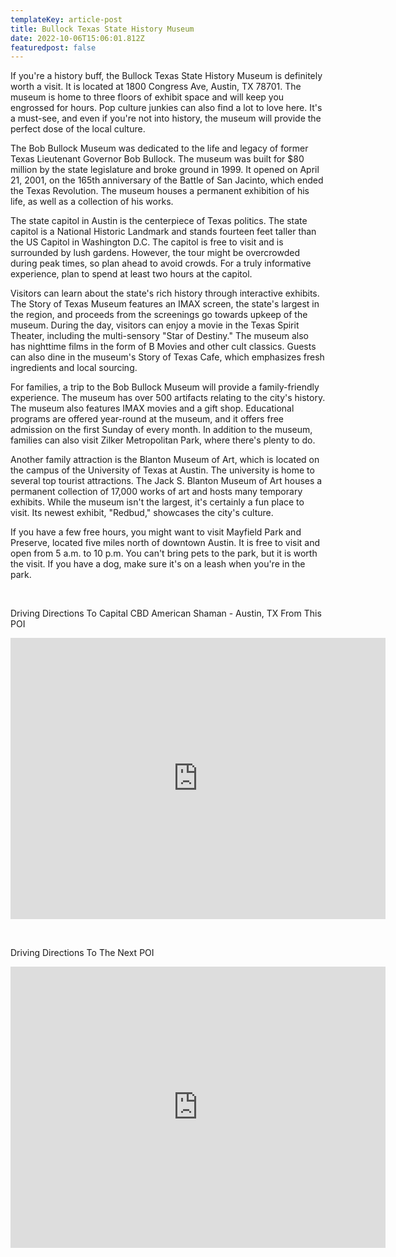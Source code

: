 ```yaml
---
templateKey: article-post
title: Bullock Texas State History Museum
date: 2022-10-06T15:06:01.812Z
featuredpost: false
---
```

<!--StartFragment-->

If you're a history buff, the Bullock Texas State History Museum is definitely worth a visit. It is located at 1800 Congress Ave, Austin, TX 78701. The museum is home to three floors of exhibit space and will keep you engrossed for hours. Pop culture junkies can also find a lot to love here. It's a must-see, and even if you're not into history, the museum will provide the perfect dose of the local culture.

The Bob Bullock Museum was dedicated to the life and legacy of former Texas Lieutenant Governor Bob Bullock. The museum was built for $80 million by the state legislature and broke ground in 1999. It opened on April 21, 2001, on the 165th anniversary of the Battle of San Jacinto, which ended the Texas Revolution. The museum houses a permanent exhibition of his life, as well as a collection of his works.

The state capitol in Austin is the centerpiece of Texas politics. The state capitol is a National Historic Landmark and stands fourteen feet taller than the US Capitol in Washington D.C. The capitol is free to visit and is surrounded by lush gardens. However, the tour might be overcrowded during peak times, so plan ahead to avoid crowds. For a truly informative experience, plan to spend at least two hours at the capitol.

Visitors can learn about the state's rich history through interactive exhibits. The Story of Texas Museum features an IMAX screen, the state's largest in the region, and proceeds from the screenings go towards upkeep of the museum. During the day, visitors can enjoy a movie in the Texas Spirit Theater, including the multi-sensory "Star of Destiny." The museum also has nighttime films in the form of B Movies and other cult classics. Guests can also dine in the museum's Story of Texas Cafe, which emphasizes fresh ingredients and local sourcing.

For families, a trip to the Bob Bullock Museum will provide a family-friendly experience. The museum has over 500 artifacts relating to the city's history. The museum also features IMAX movies and a gift shop. Educational programs are offered year-round at the museum, and it offers free admission on the first Sunday of every month. In addition to the museum, families can also visit Zilker Metropolitan Park, where there's plenty to do.

Another family attraction is the Blanton Museum of Art, which is located on the campus of the University of Texas at Austin. The university is home to several top tourist attractions. The Jack S. Blanton Museum of Art houses a permanent collection of 17,000 works of art and hosts many temporary exhibits. While the museum isn't the largest, it's certainly a fun place to visit. Its newest exhibit, "Redbud," showcases the city's culture.

If you have a few free hours, you might want to visit Mayfield Park and Preserve, located five miles north of downtown Austin. It is free to visit and open from 5 a.m. to 10 p.m. You can't bring pets to the park, but it is worth the visit. If you have a dog, make sure it's on a leash when you're in the park.

 

Driving Directions To Capital CBD American Shaman - Austin, TX From This POI

<iframe src="https://www.google.com/maps/embed?pb=!1m28!1m12!1m3!1d110203.88472190805!2d-97.79980806101233!3d30.32617562044705!2m3!1f0!2f0!3f0!3m2!1i1024!2i768!4f13.1!4m13!3e6!4m5!1s0x8644b59ef51215cf%3A0xd301bae0460e95a2!2sBullock%20Texas%20State%20History%20Museum%2C%201800%20Congress%20Ave%2C%20Austin%2C%20TX%2078701%2C%20United%20States!3m2!1d30.280337!2d-97.73906869999999!4m5!1s0x8644cb31a4fe226f%3A0x34275657f2964730!2sCapital%20CBD%20American%20Shaman%2C%208315%20Burnet%20Rd%20Ste.%20C%2C%20Austin%2C%20TX%2078757%2C%20United%20States!3m2!1d30.3639017!2d-97.7283884!5e0!3m2!1sen!2sph!4v1652347841248!5m2!1sen!2sph" width="600" height="450" style="border:0;" allowfullscreen="" loading="lazy" referrerpolicy="no-referrer-when-downgrade"></iframe>

 

Driving Directions To The Next POI

<iframe src="https://www.google.com/maps/embed?pb=!1m28!1m12!1m3!1d13783.182088807933!2d-97.74808207814465!3d30.27140679076285!2m3!1f0!2f0!3f0!3m2!1i1024!2i768!4f13.1!4m13!3e6!4m5!1s0x8644b59ef51215cf%3A0xd301bae0460e95a2!2sBullock%20Texas%20State%20History%20Museum%2C%201800%20Congress%20Ave%2C%20Austin%2C%20TX%2078701%2C%20United%20States!3m2!1d30.280337!2d-97.73906869999999!4m5!1s0x8644b5064fff0741%3A0xc70811548b9aecff!2sCongress%20Avenue%20Bridge%2C%20Congress%20Ave%2C%20Austin%2C%20TX%2078704%2C%20United%20States!3m2!1d30.2610492!2d-97.745369!5e0!3m2!1sen!2sph!4v1652352433739!5m2!1sen!2sph" width="600" height="450" style="border:0;" allowfullscreen="" loading="lazy" referrerpolicy="no-referrer-when-downgrade"></iframe>



<!--EndFragment-->